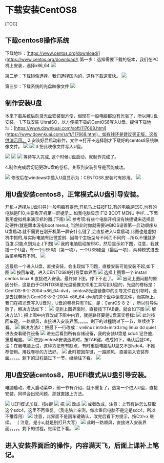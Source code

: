 # 下载安装CentOS8
[TOC]

## 下载centos8操作系统
下载地址：[https://www.centos.org/download/](https://www.centos.org/download/)
第一步：选择需要下载的版本，我们在PC机上安装，选择x86_64
![](./_image/2020-09-17-15-59-36.jpg)

第二步：下载镜像选择，我们选择国内的，这样下载速度快。
![](./_image/2020-09-17-16-06-29.jpg)

第三步：下载系统的光盘映像文件
![](./_image/2020-09-17-16-09-56.jpg)

## 制作安装U盘
本来下载系统后刻录光盘安装很方便，但现在一般电脑都没有光驱了，所以用U盘安装。
1.下载安装 UltraISO，以方便把下载的CentOS8写入U盘。提供下载地址：[https://www.downkuai.com/soft/117668.html](https://www.downkuai.com/soft/117668.html)，如有钱还是建议买正版，这仅供演示用。
2.安装好后启动软件，文件->打开->选择刚才下载好的centos8系统映像文件。
![](./_image/2020-09-17-16-22-16.jpg)
![](./_image/2020-09-17-16-22-48.jpg)
3.把此映像文件写入U盘。

![](./_image/2020-09-17-16-23-44.jpg)
![](./_image/2020-09-17-16-29-37.jpg)
![](./_image/2020-09-17-16-30-31.jpg)
等待写入完成,
这个时候U盘启动，就制作完成了。

4.制作完成后切记更改U盘的卷标。关系到安装引导是否能成功。

![](./_image/2020-09-17-16-39-16.jpg)
修改后在windows中插入U盘显示为：CENTOS8,安装时有妙用。
![](./_image/2020-09-17-16-39-50.jpg)

## 用U盘安装centos8，正常模式从U盘引导安装。
开机->选择从U盘引导(一般电脑有提示,开机马上狂按F12,有的电脑是ESC,也有的电脑是F10,主要看开机第一屏提示....如我电脑显示   F12 BOOT MENU  字样....下面我用虚拟机来演示抓的图.(下图)
![](./_image/2020-09-17-16-48-42.jpg)
参考项:有些个电脑开机没有快捷键来选择启动硬件(就是跟本没有boot menu), 当然此时你就需要进BIOS设置第一启动顺序从U盘启动.就不需要在刚开机第一屏安什么键了,会直接进入U盘启动.此图也是虚拟机中抓的,与实际电脑有细微差别...因每个主板型号不同而不同的....所以不懂就多百度.只能点到为止.(下图)
![](./_image/2020-09-17-16-55-16.jpg)
我的电脑启动按ESC，然后显示如下图，注意，我就插一个U盘，有一个UEFI项（第一项），一个USB硬盘（最后一项），两种模式进去后菜单略有不同。
![](./_image/2020-09-17-19-11-33.jpg)

选最后一个进入U盘，直接安装，会出现如下问题，直接安装可能安装不起,如下图
![](./_image/2020-09-17-19-15-12.jpg)
按回车键，进入CENTOS8的引导菜单界面
![](./_image/2020-09-17-19-18-19.jpg)
选择上图第一个 install centos linux 8 直接进入安装。最终如下图，停下不走了。
![](./_image/2020-09-17-19-21-32.jpg)
出现上图问题的原因分析，这是由于CENTOS8是光盘镜像文件用工具写到U盘的，光盘的卷标是：CentOS-8-2-2004-x86_64-dvd，centos8光盘镜像中的引导文件在引导时，全是去找卷标为CentOS-8-2-2004-x86_64-dvd的这个盘中读取文件，而实际上，我们在把光盘写入U盘时，U盘的卷标只有11位，是：CentOS-8-2- ，所以引导失败了。解决方法如下：
![](./_image/2020-09-17-19-18-19.jpg)
见到上图界面时，直接按下TAB键。就会如下图
![](./_image/2020-09-17-19-30-49.jpg)
解决方法1：把上图中内容改成下图中内容，就是路径要是U盘真实卷标:
![](./_image/2020-09-17-19-39-59.jpg)
此时按回车键，一路顺风，直接进入安装界面。。。。。剩下的过程跳过下一节，继续往下看。
![](./_image/2020-09-17-19-43-06.jpg)
解决方法2：把最下一行改成：vmlinuz initrd=initrd.img linux dd quiet    进去查看硬件设备
![](./_image/2020-09-17-19-55-53.jpg)
进去后看到所有存储设备，我的安装U盘是  sdc4  记住他，重启电脑。
![](./_image/2020-09-17-19-57-39.jpg)
进到centos8安装选项时，按TAB键，改成如下，确认后就OK，注：在我电脑上试，这种方法有有缺点，有时重启电脑后U盘又不是sdc4。不推荐使用。用找卷标的方法好。
![](./_image/2020-09-17-20-00-04.jpg)
此时按回车键，一路顺风，直接进入安装界面。。。。。剩下的过程跳过下一节，继续往下看。
![](./_image/2020-09-17-19-43-06.jpg)

## 用U盘安装centos8，用UEFI模式从U盘引导安装。
电脑启动，进入启动菜单，前一节有介绍，就不重复了，选第一个进入U盘，直接安装，同样会出现问题，那就直接上方法。

![](./_image/2020-09-17-20-06-48.jpg)
UEFI模式加载，按e键
![](./_image/2020-09-17-20-08-10.jpg)
把
![](./_image/2020-09-17-20-09-12.jpg)
改成
![](./_image/2020-09-17-20-10-17.jpg)
或者改成，注意：上节有讲怎么获取这个sdc4，这里不再重复。（我电脑上亲测，每次重启电脑不是定是sdc4，所以不推荐用）
![](./_image/2020-09-17-20-11-11.jpg)
注意，此界面不是回车键确认，改完后看下方提示，按Ctrl+x 继续。 （ 注意，是小x,就是别打开大写）
![](./_image/2020-09-17-20-14-50.jpg)
此时一路顺风，直接进入安装界面。。。。。剩下的过程，继续往下看。
![](./_image/2020-09-17-19-43-06.jpg)
## 进入安装界面后的操作，内容满天飞，后面上课补上笔记。
